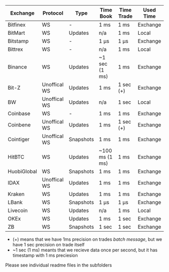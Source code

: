 
|Exchange|Protocol|Type|Time Book|Time Trade|Used Time|
|---|---|---|---|---|---|
|Bitfinex|WS|-|1 ms|1 ms|Exchange|
|BitMart|WS|Updates|n/a|1 ms|Local|
|Bitstamp|WS|-|1 μs|1 μs|Exchange|
|Bittrex|WS|-|n/a|1 ms|Local|
|Binance|WS|Updates|~1 sec (1 ms)|1 ms|Exchange|
|Bit-Z|Unoffical WS|Updates|1 ms|1 sec (+)|Exchange|
|BW|Unoffical WS|Updates|n/a|1 sec|Local|
|Coinbase|WS|-|1 ms|1 ms|Exchange|
|Coinbene|Unoffical WS|Updates|1 ms|1 sec (+)|Exchange|
|Cointiger|Unoffical WS|Snapshots|1 ms|1 ms|Exchange|
|HitBTC|WS|Updates|~100 ms (1 ms)|1 ms|Exchange|
|HuobiGlobal|WS|Snapshots|1 ms|1 ms|Exchange|
|IDAX|Unoffical WS|Updates|1 ms|1 ms|Exchange|
|Kraken|WS|Updates|1 ms|1 ms|Exchange|
|LBank|WS|Snapshots|1 μs|1 μs|Exchange|
|Livecoin|WS|Updates|n/a|1 ms|Local|
|OKEx|WS|Updates|1 ms|1 sec|Exchange|
|ZB|WS|Snapshots|1 sec|1 sec|Exchange|

* (+) means that we have 1ms precision on trades *batch message*, but we have 1 sec precision on trade itself
* ~1 sec (1 ms) meants that we recieve data once per second, but it has timestamp with 1 ms preciesion

Please see individual readme files in the subfolders
